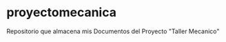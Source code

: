 proyectomecanica
================

Repositorio que almacena mis Documentos del Proyecto "Taller Mecanico"